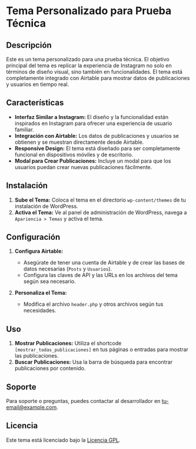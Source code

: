 # Tema Personalizado para Prueba Técnica

## Descripción

Este es un tema personalizado para una prueba técnica. El objetivo principal del tema es replicar la experiencia de Instagram no solo en términos de diseño visual, sino también en funcionalidades. El tema está completamente integrado con Airtable para mostrar datos de publicaciones y usuarios en tiempo real.

## Características

- **Interfaz Similar a Instagram:** El diseño y la funcionalidad están inspirados en Instagram para ofrecer una experiencia de usuario familiar.
- **Integración con Airtable:** Los datos de publicaciones y usuarios se obtienen y se muestran directamente desde Airtable.
- **Responsive Design:** El tema está diseñado para ser completamente funcional en dispositivos móviles y de escritorio.
- **Modal para Crear Publicaciones:** Incluye un modal para que los usuarios puedan crear nuevas publicaciones fácilmente.

## Instalación

1. **Sube el Tema:** Coloca el tema en el directorio `wp-content/themes` de tu instalación de WordPress.
2. **Activa el Tema:** Ve al panel de administración de WordPress, navega a `Apariencia > Temas` y activa el tema.

## Configuración

1. **Configura Airtable:**
   - Asegúrate de tener una cuenta de Airtable y de crear las bases de datos necesarias (`Posts` y `Usuarios`).
   - Configura las claves de API y las URLs en los archivos del tema según sea necesario.

2. **Personaliza el Tema:**
   - Modifica el archivo `header.php` y otros archivos según tus necesidades.

## Uso

1. **Mostrar Publicaciones:** Utiliza el shortcode `[mostrar_todas_publicaciones]` en tus páginas o entradas para mostrar las publicaciones.
2. **Buscar Publicaciones:** Usa la barra de búsqueda para encontrar publicaciones por contenido.

## Soporte

Para soporte o preguntas, puedes contactar al desarrollador en [tu-email@example.com](mailto:chuy.dev.f@gmail.com).

## Licencia

Este tema está licenciado bajo la [Licencia GPL](https://www.gnu.org/licenses/gpl-3.0.html).